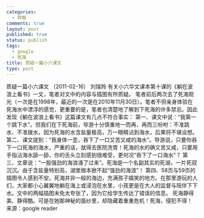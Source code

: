 ```yaml
--- 
categories: 
  - 转载
comments: true
layout: post
published: true
status: publish
tags: 
  - google
  - 死海
title: 质疑一篇小六课文
type: post
---
```

质疑一篇小六课文  （2011-02-16）  刘瑞玲   有关小六华文课本第十课的《躺在波浪上看书》一文，笔者对文中的内容与插图有所质疑。  笔者前后两次去了死海观光（一次是在1998年，最近的一次是在2010年11月30日）。笔者不但亲身体验在死海水中漂浮的感觉，更重要的是，笔者也清楚地了解到下死海的许多禁忌。因此发现《躺在波浪上看书》这篇课文有几点不符合事实：  第一、课文中说：“我第一个跳下水”。但我们在下死海前，导游十分慎重地一而再、再而三吩咐：不准跳水、不准拨水，因为死海的水含盐量极高，万一眼睛沾到海水，后果将不堪设想。  第二、课文提到：“我身体一歪，吞下了一口又苦又咸的海水”。导游说，只要你吞下一口死海的海水，严重的话，就得去医院洗胃！死海的水的确又苦又咸，只要用手指沾海水舔一舔，你的舌头立刻感到很难受，更何况“吞下了一口海水”？  第三、文章说：“一股强劲的海浪涌了过来”。死海是一个名副其实的死湖，一片死寂沉沉。由于含盐量特别高，湖里根本掀不起“强劲的海浪”！  第四、58页与59页的插图令人感到不安。死海并非一般的海边，充满孩子嬉笑的地方。在那里游玩的人们，大家都小心翼翼地躺在海上或浸泡在水里，小孩更是在大人的监督与陪伴下下水。文中的两幅插图未免太夸张了，因为它给学生传达了错误的信息。  死海静得美、静得酷。可是在她那神秘的面纱里，却隐藏着重重危机！死海，侵犯不得！  来源：google reader

